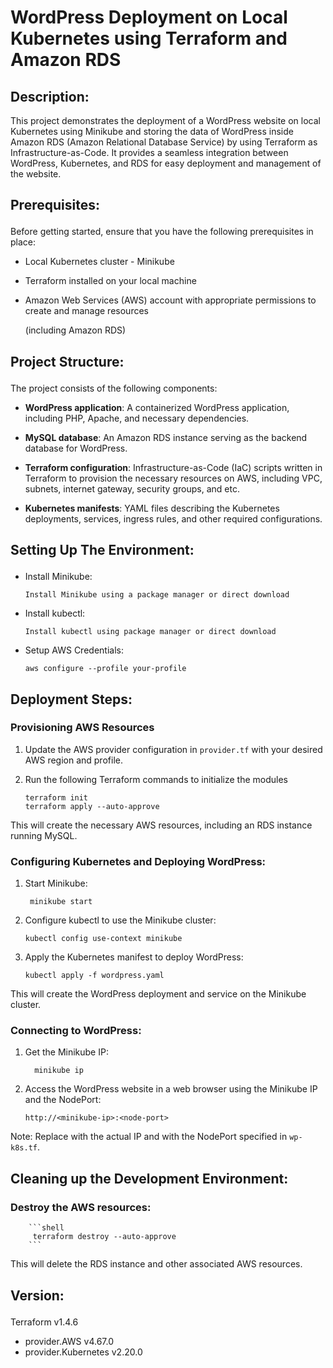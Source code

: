 # WordPress Deployment on Local Kubernetes using Terraform and Amazon RDS <p>

## Description:
This project demonstrates the deployment of a WordPress website on local Kubernetes using Minikube and storing the data of WordPress inside Amazon RDS (Amazon Relational Database Service) by using Terraform as Infrastructure-as-Code. It provides a seamless integration between WordPress, Kubernetes, and RDS for easy deployment and management of the website.<p>

<p>
  
## Prerequisites:<p>
  
Before getting started, ensure that you have the following prerequisites in place:<p>

- Local Kubernetes cluster - Minikube<p>
- Terraform installed on your local machine<p>
- Amazon Web Services (AWS) account with appropriate permissions to create and manage resources <p>(including Amazon RDS)<p>

<p> 
   
## Project Structure:<p>
  
The project consists of the following components:<p>
- **WordPress application**: A containerized WordPress application, including PHP, Apache, and necessary dependencies.<p>
  
- **MySQL database**: An Amazon RDS instance serving as the backend database for WordPress.<p>
  
- **Terraform configuration**: Infrastructure-as-Code (IaC) scripts written in Terraform to provision the necessary resources on AWS, including VPC, subnets, internet gateway, security groups, and etc.<p>
  
- **Kubernetes manifests**: YAML files describing the Kubernetes deployments, services, ingress rules, and other required configurations.<p>

<p>
  
## Setting Up The Environment:<p>
  
- Install Minikube:<p>
     ```plaintext
     Install Minikube using a package manager or direct download
     ```
 <p>
    
 - Install kubectl:<p>
      ```plaintext
      Install kubectl using package manager or direct download
      ```
 <p>
     
 - Setup AWS Credentials:<p>
    ```plaintext
    aws configure --profile your-profile
    ```
<p>
    
## Deployment Steps:<p>

  ### Provisioning AWS Resources<p>
    
  1. Update the AWS provider configuration in `provider.tf` with your desired AWS region and profile.<p>
    
  2. Run the following Terraform commands to initialize the modules<p>

      ```shell
      terraform init
      terraform apply --auto-approve
      ```
<p>
  
This will create the necessary AWS resources, including an RDS instance running MySQL. <p>

  
<p>

### Configuring Kubernetes and Deploying WordPress:<p>

1. Start Minikube:<p>
  
    ```shell
     minikube start
    ```
  
<p>
  
2. Configure kubectl to use the Minikube cluster:<p>
  
     ```shell
     kubectl config use-context minikube
     ```
<p>
 
3. Apply the Kubernetes manifest to deploy WordPress:<p>
  
      ```shell
      kubectl apply -f wordpress.yaml
      ```
 
<p>
   
  This will create the WordPress deployment and service on the Minikube cluster.<p>
<p>


### Connecting to WordPress:<p>
1. Get the Minikube IP:<p>
  
   ```shell
     minikube ip
    ```
<p>
  
2. Access the WordPress website in a web browser using the Minikube IP and the NodePort:<p>
  
    ```shell
    http://<minikube-ip>:<node-port>
    ```

<p>

 Note: Replace <minikube-ip> with the actual IP and <node-port> with the NodePort specified in `wp-k8s.tf`. <p>

<p>
  
 ## Cleaning up the Development Environment:<p>
  
 ### Destroy the AWS resources:<p>
  
        ```shell
         terraform destroy --auto-approve
        ```

 <p>

  This will delete the RDS instance and other associated AWS resources.<p>
 
<p>
 
## Version:<p>

 Terraform v1.4.6 <p>
  - provider.AWS v4.67.0
  - provider.Kubernetes v2.20.0






